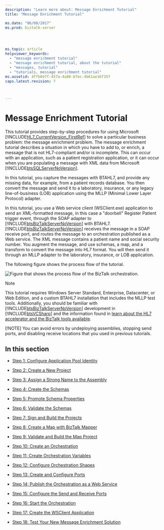 ```yaml
---
description: "Learn more about: Message Enrichment Tutorial"
title: "Message Enrichment Tutorial"

ms.date: "06/08/2017"
ms.prod: biztalk-server




ms.topic: article
helpviewer_keywords: 
  - "message enrichment tutorial"
  - "message enrichment tutorial, about the tutorial"
  - "messages, tutorial"
  - "tutorials, message enrichment tutorial"
ms.assetid: 4ffb047f-457a-4a80-b7ec-4b61ae16f35f
caps.latest.revision: 7



---
```

# Message Enrichment Tutorial
This tutorial provides step-by-step procedures for using Microsoft [!INCLUDE[HL7_CurrentVersion_FirstRef](../../includes/hl7-currentversion-firstref-md.md)] to solve a particular business problem: the message enrichment problem. The message enrichment tutorial describes a situation in which you have to add to, or enrich, a message that is not HL7-compliant and/or is incomplete. This can occur with an application, such as a patient registration application, or it can occur when you are populating a message with XML data from Microsoft [!INCLUDE[btsSQLServerNoVersion](../../includes/btssqlservernoversion-md.md)].  
  
 In this tutorial, you capture the messages with BTAHL7, and provide any missing data, for example, from a patient records database. You then convert the message and send it to a laboratory, insurance, or any legacy line-of-business (LOB) application using the MLLP (Minimal Lower Layer Protocol) adapter.  
  
 In this tutorial, you use a Web service client (WSClient.exe) application to send an XML-formatted message, in this case a "doorbell" Register Patient trigger event, through the SOAP adapter to [!INCLUDE[btsBizTalkServerNoVersion](../../includes/btsbiztalkservernoversion-md.md)] with BTAHL7. [!INCLUDE[btsBizTalkServerNoVersion](../../includes/btsbiztalkservernoversion-md.md)] receives the message in a SOAP receive port, and routes the message to an orchestration published as a Web service. The XML message contains a patient name and social security number. You augment the message, and use schemas, a map, and a transform to convert the message into HL7 format. You will then send it through an MLLP adapter to the laboratory, insurance, or LOB application.  
  
 The following figure shows the process flow of the tutorial.  
  
 ![Figure that shows the process flow of the BizTalk orchestration.](../../adapters-and-accelerators/accelerator-hl7/media/hl7-msgenrichtutarch.gif "hl7_msgenrichtutarch")  
  
> [!NOTE]
>  This tutorial requires Windows Server Standard, Enterprise, Datacenter, or Web Edition, and a custom BTAHL7 installation that includes the MLLP test tools. Additionally, you should be familiar with [!INCLUDE[btsBizTalkServerNoVersion](../../includes/btsbiztalkservernoversion-md.md)] development in [!INCLUDE[btsVCSharp](../../includes/btsvcsharp-md.md)] and the information found in [learn about the HL7 accelerator and the BizTalk tools available](../../adapters-and-accelerators/accelerator-hl7/learn-the-hl7-accelerator-and-the-biztalk-tools-available.md).  
> 
> [!NOTE]
>  You can avoid errors by undeploying assemblies, stopping send ports, and disabling receive locations that you used in previous tutorials.  
  
## In this section  
  
-   [Step 1: Configure Application Pool Identity](../../adapters-and-accelerators/accelerator-hl7/step-1-configure-application-pool-identity.md)  
  
-   [Step 2: Create a New Project](../../adapters-and-accelerators/accelerator-hl7/step-2-create-a-new-project.md)  
  
-   [Step 3: Assign a Strong Name to the Assembly](../../adapters-and-accelerators/accelerator-hl7/step-3-assign-a-strong-name-to-the-assembly.md)  
  
-   [Step 4: Create the Schemas](../../adapters-and-accelerators/accelerator-hl7/step-4-create-the-schemas.md)  
  
-   [Step 5: Promote Schema Properties](../../adapters-and-accelerators/accelerator-hl7/step-5-promote-schema-properties.md)  
  
-   [Step 6: Validate the Schemas](../../adapters-and-accelerators/accelerator-hl7/step-6-validate-the-schemas.md)  
  
-   [Step 7: Sign and Build the Projects](../../adapters-and-accelerators/accelerator-hl7/step-7-sign-and-build-the-projects.md)  
  
-   [Step 8: Create a Map with BizTalk Mapper](../../adapters-and-accelerators/accelerator-hl7/step-8-create-a-map-with-biztalk-mapper.md)  
  
-   [Step 9: Validate and Build the Map Project](../../adapters-and-accelerators/accelerator-hl7/step-9-validate-and-build-the-map-project.md)  
  
-   [Step 10: Create an Orchestration](../../adapters-and-accelerators/accelerator-hl7/step-10-create-an-orchestration.md)  
  
-   [Step 11: Create Orchestration Variables](../../adapters-and-accelerators/accelerator-hl7/step-11-create-orchestration-variables.md)  
  
-   [Step 12: Configure Orchestration Shapes](../../adapters-and-accelerators/accelerator-hl7/step-12-configure-orchestration-shapes.md)  
  
-   [Step 13: Create and Configure Ports](../../adapters-and-accelerators/accelerator-hl7/step-13-create-and-configure-ports.md)  
  
-   [Step 14: Publish the Orchestration as a Web Service](../../adapters-and-accelerators/accelerator-hl7/step-14-publish-the-orchestration-as-a-web-service.md)  
  
-   [Step 15: Configure the Send and Receive Ports](../../adapters-and-accelerators/accelerator-hl7/step-15-configure-the-send-and-receive-ports.md)  
  
-   [Step 16: Start the Orchestration](../../adapters-and-accelerators/accelerator-hl7/step-16-start-the-orchestration.md)  
  
-   [Step 17: Create the WSClient Application](../../adapters-and-accelerators/accelerator-hl7/step-17-create-the-wsclient-application.md)  
  
-   [Step 18: Test Your New Message Enrichment Solution](../../adapters-and-accelerators/accelerator-hl7/step-18-test-your-new-message-enrichment-solution.md)
